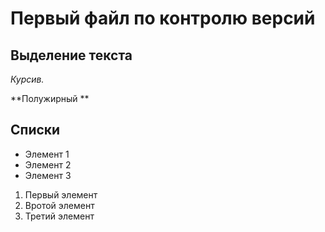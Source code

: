 # Первый файл по  контролю версий


 ## Выделение текста

*Курсив.*

**Полужирный ** 

## Списки

* Элемент 1
* Элемент 2
* Элемент 3

1. Первый элемент
2. Вротой элемент
3. Третий элемент
